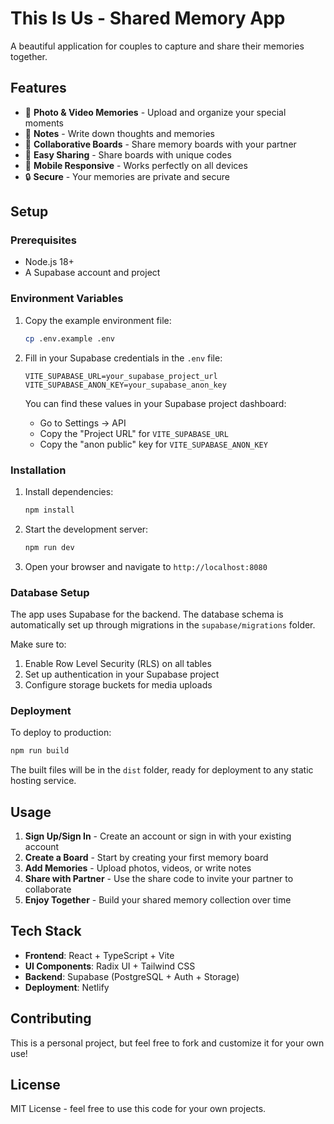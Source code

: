 # This Is Us - Shared Memory App

A beautiful application for couples to capture and share their memories together.

## Features

- 📸 **Photo & Video Memories** - Upload and organize your special moments
- 📝 **Notes** - Write down thoughts and memories
- 👥 **Collaborative Boards** - Share memory boards with your partner
- 🔗 **Easy Sharing** - Share boards with unique codes
- 📱 **Mobile Responsive** - Works perfectly on all devices
- 🔒 **Secure** - Your memories are private and secure

## Setup

### Prerequisites

- Node.js 18+ 
- A Supabase account and project

### Environment Variables

1. Copy the example environment file:
   ```bash
   cp .env.example .env
   ```

2. Fill in your Supabase credentials in the `.env` file:
   ```env
   VITE_SUPABASE_URL=your_supabase_project_url
   VITE_SUPABASE_ANON_KEY=your_supabase_anon_key
   ```

   You can find these values in your Supabase project dashboard:
   - Go to Settings → API
   - Copy the "Project URL" for `VITE_SUPABASE_URL`
   - Copy the "anon public" key for `VITE_SUPABASE_ANON_KEY`

### Installation

1. Install dependencies:
   ```bash
   npm install
   ```

2. Start the development server:
   ```bash
   npm run dev
   ```

3. Open your browser and navigate to `http://localhost:8080`

### Database Setup

The app uses Supabase for the backend. The database schema is automatically set up through migrations in the `supabase/migrations` folder.

Make sure to:
1. Enable Row Level Security (RLS) on all tables
2. Set up authentication in your Supabase project
3. Configure storage buckets for media uploads

### Deployment

To deploy to production:

```bash
npm run build
```

The built files will be in the `dist` folder, ready for deployment to any static hosting service.

## Usage

1. **Sign Up/Sign In** - Create an account or sign in with your existing account
2. **Create a Board** - Start by creating your first memory board
3. **Add Memories** - Upload photos, videos, or write notes
4. **Share with Partner** - Use the share code to invite your partner to collaborate
5. **Enjoy Together** - Build your shared memory collection over time

## Tech Stack

- **Frontend**: React + TypeScript + Vite
- **UI Components**: Radix UI + Tailwind CSS
- **Backend**: Supabase (PostgreSQL + Auth + Storage)
- **Deployment**: Netlify

## Contributing

This is a personal project, but feel free to fork and customize it for your own use!

## License

MIT License - feel free to use this code for your own projects.